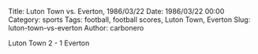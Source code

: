 Title: Luton Town vs. Everton, 1986/03/22
Date: 1986/03/22 00:00
Category: sports
Tags: football, football scores, Luton Town, Everton
Slug: luton-town-vs-everton
Author: carbonero


Luton Town 2 - 1 Everton
